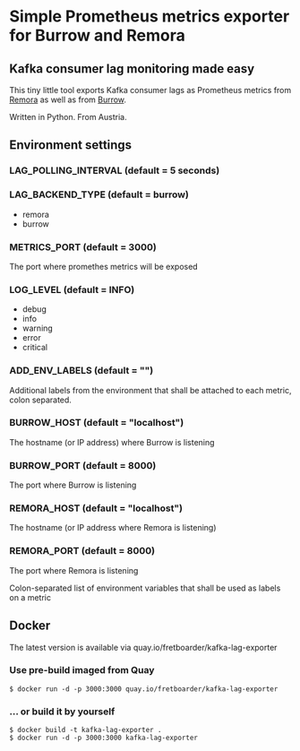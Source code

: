 # Simple Prometheus metrics exporter for Burrow and Remora

## Kafka consumer lag monitoring made easy

This tiny little tool exports Kafka consumer lags as Prometheus metrics from 
[Remora](https://github.com/zalando-incubator/remora) as well as from 
[Burrow](https://github.com/linkedin/Burrow).

Written in Python. From Austria. 

## Environment settings

### LAG_POLLING_INTERVAL (default = 5 seconds)
### LAG_BACKEND_TYPE (default = burrow)
* remora
* burrow
### METRICS_PORT (default = 3000)
The port where promethes metrics will be exposed
### LOG_LEVEL (default = INFO)
* debug
* info
* warning
* error
* critical
### ADD_ENV_LABELS (default = "")
Additional labels from the environment that shall be attached to each metric, colon separated.
### BURROW_HOST (default = "localhost")
The hostname (or IP address) where Burrow is listening
### BURROW_PORT (default = 8000)
The port where Burrow is listening
### REMORA_HOST (default = "localhost")
The hostname (or IP address where Remora is listening)
### REMORA_PORT (default = 8000)
The port where Remora is listening

Colon-separated list of environment variables that shall be used as labels on a metric

## Docker

The latest version is available via quay.io/fretboarder/kafka-lag-exporter

### Use pre-build imaged from Quay

    $ docker run -d -p 3000:3000 quay.io/fretboarder/kafka-lag-exporter

### ... or build it by yourself

    $ docker build -t kafka-lag-exporter .
    $ docker run -d -p 3000:3000 kafka-lag-exporter
